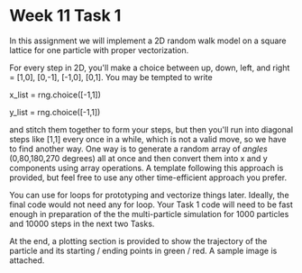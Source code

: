 # Week 11 Task 1

In this assignment we will implement a 2D random walk model on a square lattice for one particle with proper vectorization. 

For every step in 2D, you'll make a choice between up, down, left, and right = [1,0], [0,-1], [-1,0], [0,1]. You may be tempted to write 

x_list = rng.choice([-1,1])

y_list = rng.choice([-1,1])

and stitch them together to form your steps, but then you'll run into diagonal steps like [1,1] every once in a while, which is not a valid move, so we have to find another way. One way is to generate a random array of *angles* (0,80,180,270 degrees) all at once and then convert them into x and y components using array operations. A template following this approach is provided, but feel free to use any other time-efficient approach you prefer. 

You can use for loops for prototyping and vectorize things later. Ideally, the final code would not need any for loop. Your Task 1 code will need to be fast enough in preparation of the the multi-particle simulation for 1000 particles and 10000 steps in the next two Tasks. 

At the end, a plotting section is provided to show the trajectory of the particle and its starting / ending points in green / red. A sample image is attached.

